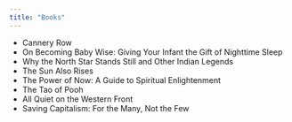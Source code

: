 ```yaml
---
title: "Books"
---
```


- Cannery Row
- On Becoming Baby Wise: Giving Your Infant the Gift of Nighttime Sleep
- Why the North Star Stands Still and Other Indian Legends
- The Sun Also Rises
- The Power of Now: A Guide to Spiritual Enlightenment 
- The Tao of Pooh
- All Quiet on the Western Front
- Saving Capitalism: For the Many, Not the Few 